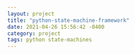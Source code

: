 ```yaml
---
layout: project
title: "python-state-machine-framework"
date: 2021-04-26 15:56:42 -0400
category: project
tags: python state-machines
---
```

